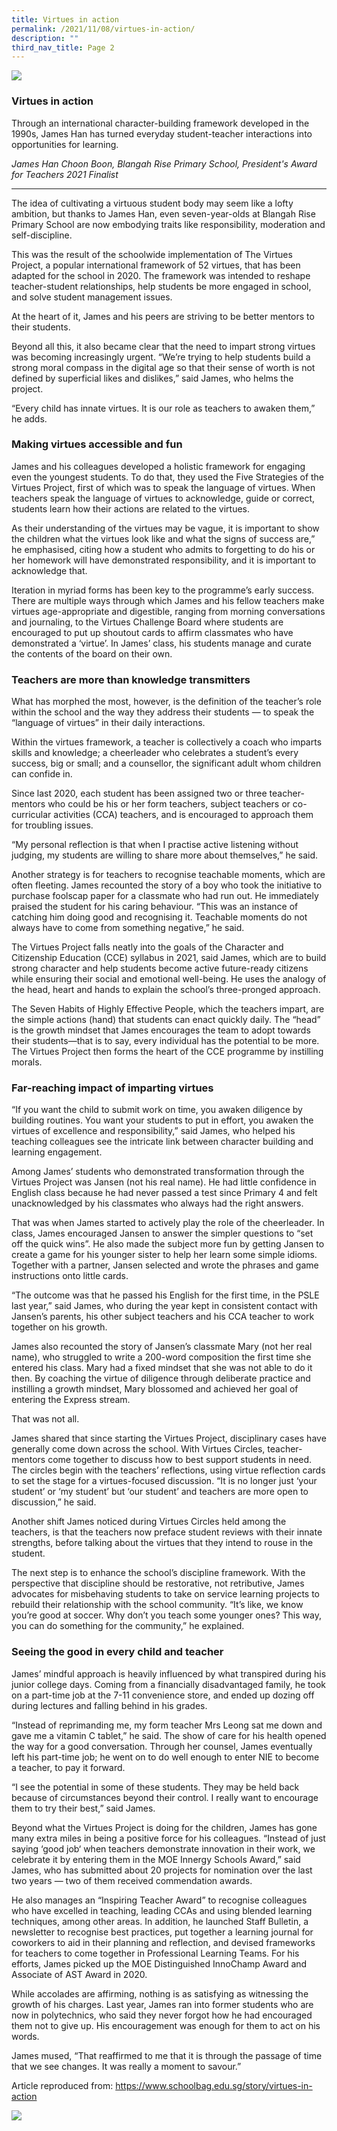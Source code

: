 ```yaml
---
title: Virtues in action
permalink: /2021/11/08/virtues-in-action/
description: ""
third_nav_title: Page 2
---
```

<img src="/images/361A3792-2048x1365.jpeg">
<h3><strong>Virtues in action</strong></h3>
<p>Through an international character-building framework developed in the 1990s, James Han has turned everyday student-teacher interactions into opportunities for learning.</p>
<p><em>James Han Choon Boon,&nbsp;Blangah Rise Primary School,&nbsp;President's Award for Teachers 2021 Finalist</em></p>
<hr>
<p>The idea of cultivating a virtuous student body may seem like a lofty ambition, but thanks to James Han, even seven-year-olds at Blangah Rise Primary School are now embodying traits like responsibility, moderation and self-discipline.</p>
<p>This was the result of the schoolwide implementation of The Virtues Project, a popular international framework of 52 virtues, that has been adapted for the school in 2020. The framework was intended to reshape teacher-student relationships, help students be more engaged in school, and solve student management issues.</p>
<p>At the heart of it, James and his peers are striving to be better mentors to their students.</p>
<p>Beyond all this, it also became clear that the need to impart strong virtues was becoming increasingly urgent. “We’re trying to help students build a strong moral compass in the digital age so that their sense of worth is not defined by superficial likes and dislikes,” said James, who helms the project.</p>
<p>“Every child has innate virtues. It is our role as teachers to awaken them,” he adds.</p>
<h3><strong>Making virtues accessible and fun</strong></h3>
<p>James and his colleagues developed a holistic framework for engaging even the youngest students. To do that, they used the Five Strategies of the Virtues Project, first of which was to speak the language of virtues. When teachers speak the language of virtues to acknowledge, guide or correct, students learn how their actions are related to the virtues.</p>
<p>As their understanding of the virtues may be vague, it is important to show the children what the virtues look like and what the signs of success are,” he emphasised, citing how a student who admits to forgetting to do his or her homework will have demonstrated responsibility, and it is important to acknowledge that.</p>
<p>Iteration in myriad forms has been key to the programme’s early success. There are multiple ways through which James and his fellow teachers make virtues age-appropriate and digestible, ranging from morning conversations and journaling, to the Virtues Challenge Board where students are encouraged to put up shoutout cards to affirm classmates who have demonstrated a ‘virtue’. In James’ class, his students manage and curate the contents of the board on their own.</p>
<h3><strong>Teachers are more than knowledge transmitters</strong></h3>
<p>What has morphed the most, however, is the definition of the teacher’s role within the school and the way they address their students — to speak the “language of virtues” in their daily interactions.</p>
<p>Within the virtues framework, a teacher is collectively a coach who imparts skills and knowledge; a cheerleader who celebrates a student’s every success, big or small; and a counsellor, the significant adult whom children can confide in.</p>
<p>Since last 2020, each student has been assigned two or three teacher-mentors who could be his or her form teachers, subject teachers or co-curricular activities (CCA) teachers, and is encouraged to approach them for troubling issues.</p>
<p>“My personal reflection is that when I practise active listening without judging, my students are willing to share more about themselves,” he said.</p>
<p>Another strategy is for teachers to recognise teachable moments, which are often fleeting. James recounted the story of a boy who took the initiative to purchase foolscap paper for a classmate who had run out. He immediately praised the student for his caring behaviour. “This was an instance of catching him doing good and recognising it. Teachable moments do not always have to come from something negative,” he said.</p>
<p>The Virtues Project falls neatly into the goals of the Character and Citizenship Education (CCE) syllabus in 2021, said James, which are to build strong character and help students become active future-ready citizens while ensuring their social and emotional well-being. He uses the analogy of the head, heart and hands to explain the school’s three-pronged approach.</p>
<p>The Seven Habits of Highly Effective People, which the teachers impart, are the simple actions (hand) that students can enact quickly daily. The “head” is the growth mindset that James encourages the team to adopt towards their students—that is to say, every individual has the potential to be more. The Virtues Project then forms the heart of the CCE programme by instilling morals.</p>
<h3><strong>Far-reaching impact of imparting virtues</strong></h3>
<p>“If you want the child to submit work on time, you awaken diligence by building routines. You want your students to put in effort, you awaken the virtues of excellence and responsibility,” said James, who helped his teaching colleagues see the intricate link between character building and learning engagement.</p>
<p>Among James’ students who demonstrated transformation through the Virtues Project was Jansen (not his real name). He had little confidence in English class because he had never passed a test since Primary 4 and felt unacknowledged by his classmates who always had the right answers.</p>
<p>That was when James started to actively play the role of the cheerleader. In class, James encouraged Jansen to answer the simpler questions to “set off the quick wins”. He also made the subject more fun by getting Jansen to create a game for his younger sister to help her learn some simple idioms. Together with a partner, Jansen selected and wrote the phrases and game instructions onto little cards.</p>
<p>“The outcome was that he passed his English for the first time, in the PSLE last year,” said James, who during the year kept in consistent contact with Jansen’s parents, his other subject teachers and his CCA teacher to work together on his growth.</p>
<p>James also recounted the story of Jansen’s classmate Mary (not her real name), who struggled to write a 200-word composition the first time she entered his class. Mary had a fixed mindset that she was not able to do it then. By coaching the virtue of diligence through deliberate practice and instilling a growth mindset, Mary blossomed and achieved her goal of entering the Express stream.</p>
<p>That was not all.</p>
<p>James shared that since starting the Virtues Project, disciplinary cases have generally come down across the school. With Virtues Circles, teacher-mentors come together to discuss how to best support students in need. The circles begin with the teachers’ reflections, using virtue reflection cards to set the stage for a virtues-focused discussion. “It is no longer just ‘your student’ or ‘my student’ but ‘our student’ and teachers are more open to discussion,” he said.</p>
<p>Another shift James noticed during Virtues Circles held among the teachers, is that the teachers now preface student reviews with their innate strengths, before talking about the virtues that they intend to rouse in the student.</p>
<p>The next step is to enhance the school’s discipline framework. With the perspective that discipline should be restorative, not retributive, James advocates for misbehaving students to take on service learning projects to rebuild their relationship with the school community. “It’s like, we know you’re good at soccer. Why don’t you teach some younger ones? This way, you can do something for the community,” he explained.</p>
<h3><strong>Seeing the good in every child and teacher</strong></h3>
<p>James’ mindful approach is heavily influenced by what transpired during his junior college days. Coming from a financially disadvantaged family, he took on a part-time job at the 7-11 convenience store, and ended up dozing off during lectures and falling behind in his grades.</p>
<p>“Instead of reprimanding me, my form teacher Mrs Leong sat me down and gave me a vitamin C tablet,” he said. The show of care for his health opened the way for a good conversation. Through her counsel, James eventually left his part-time job; he went on to do well enough to enter NIE to become a teacher, to pay it forward.</p>
<p>“I see the potential in some of these students. They may be held back because of circumstances beyond their control. I really want to encourage them to try their best,” said James.</p>
<p>Beyond what the Virtues Project is doing for the children, James has gone many extra miles in being a positive force for his colleagues. “Instead of just saying ‘good job‘ when teachers demonstrate innovation in their work, we celebrate it by entering them in the MOE Innergy Schools Award,” said James, who has submitted about 20 projects for nomination over the last two years — two of them received commendation awards.</p>
<p>He also manages an “Inspiring Teacher Award” to recognise colleagues who have excelled in teaching, leading CCAs and using blended learning techniques, among other areas. In addition, he launched Staff Bulletin, a newsletter to recognise best practices, put together a learning journal for coworkers to aid in their planning and reflection, and devised frameworks for teachers to come together in Professional Learning Teams. For his efforts, James picked up the MOE Distinguished InnoChamp Award and Associate of AST Award in 2020.</p>
<p>While accolades are affirming, nothing is as satisfying as witnessing the growth of his charges. Last year, James ran into former students who are now in polytechnics, who said they never forgot how he had encouraged them not to give up. His encouragement was enough for them to act on his words.</p>
<p>James mused, “That reaffirmed to me that it is through the passage of time that we see changes. It was really a moment to savour.”</p>
<p>Article reproduced from:&nbsp;<a href="https://www.schoolbag.edu.sg/story/virtues-in-action">https://www.schoolbag.edu.sg/story/virtues-in-action</a></p>
<img src="/images/scaled.jpg">